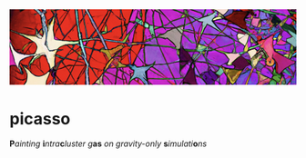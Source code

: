 <div align="center">
<img src="https://raw.githubusercontent.com/fkeruzore/picasso/main/images/header_banner.png" alt="logo"></img>
</div>

# picasso

**P***ainting* **i***ntra***c***luster* *g***as** *on gravity-only* **s***imulati***o***ns*
